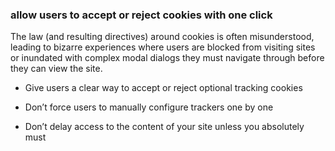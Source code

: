 ### allow users to accept or reject cookies with one click

The law (and resulting directives) around cookies is often misunderstood, leading to bizarre experiences where users are blocked from visiting sites or inundated with complex modal dialogs they must navigate through before they can view the site.

- Give users a clear way to accept or reject optional tracking cookies

- Don’t force users to manually configure trackers one by one

- Don’t delay access to the content of your site unless you absolutely must
